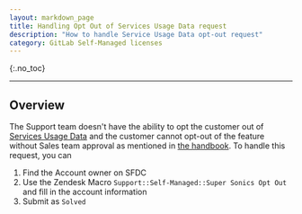 ```yaml
---
layout: markdown_page
title: Handling Opt Out of Services Usage Data request
description: "How to handle Service Usage Data opt-out request"
category: GitLab Self-Managed licenses
---
```


{:.no_toc}

----

## Overview

The Support team doesn't have the ability to opt the customer out of [Services Usage Data](/handbook/legal/privacy/services-usage-data/) and the customer cannot opt-out of the feature without Sales team approval as mentioned in [the handbook](https://about.gitlab.com/handbook/sales/field-operations/order-processing/#how-to-opt-out-of-supersonics-features). To handle this request, you can 

1. Find the Account owner on SFDC 
1. Use the Zendesk Macro `Support::Self-Managed::Super Sonics Opt Out` and fill in the account information
1. Submit as `Solved`
